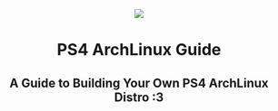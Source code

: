 <p align="center"><img src="https://fadedhd.xyz/IMG/Github/PS4-ArchLinux-Guide.png"...></p>

<h1 align="center">
PS4 ArchLinux Guide
</h1>
<h2 align="center">
A Guide to Building Your Own PS4 ArchLinux Distro :3
</h2>
